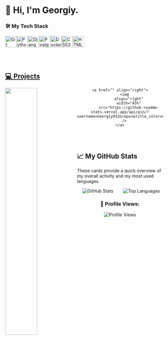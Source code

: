 # 👋 Hi, I'm Georgiy.



### 🛠️ My Tech Stack

<p align="left">
<a href="https://git-scm.com/" target="_blank" rel="noreferrer"><img src="https://raw.githubusercontent.com/danielcranney/readme-generator/main/public/icons/skills/git-colored.svg" width="36" height="36" alt="Git" /></a><a href="https://www.python.org/" target="_blank" rel="noreferrer"><img src="https://raw.githubusercontent.com/danielcranney/readme-generator/main/public/icons/skills/python-colored.svg" width="36" height="36" alt="Python" /></a><a href="https://www.r-project.org/" target="_blank" rel="noreferrer"><img src="https://raw.githubusercontent.com/danielcranney/readme-generator/main/public/icons/skills/django-colored.svg" width="36" height="36" alt="Django" /></a><a href="https://www.djangoproject.com/" target="_blank" rel="noreferrer"><img src="https://raw.githubusercontent.com/danielcranney/readme-generator/main/public/icons/skills/postgresql-colored.svg" width="36" height="36" alt="PostgreSQL" /></a><a href="https://www.postgresql.org/" target="_blank" rel="noreferrer"><img src="https://raw.githubusercontent.com/danielcranney/readme-generator/main/public/icons/skills/docker-colored.svg" width="36" height="36" alt="Docker" /></a><a href="https://www.docker.com/" target="_blank" rel="noreferrer"><img src="https://raw.githubusercontent.com/danielcranney/readme-generator/main/public/icons/skills/css3-colored.svg" width="36" height="36" alt="CSS3" /></a><a href="https://developer.mozilla.org/en-US/docs/Web/CSS" target="_blank" rel="noreferrer"><img src="https://raw.githubusercontent.com/danielcranney/readme-generator/main/public/icons/skills/html5-colored.svg" width="36" height="36" alt="HTML5" /></a><a href="https://developer.mozilla.org/en-US/docs/Web/HTML" target="_blank" rel="noreferrer"><img
</p>


<br /><br />

## 💻 Projects

<div width="100%" align="center">
    <a href="https://github.com/Georgiy932/Ai-telegram-bot-with-crypto-payment" align="left">
        <img
            align="left"
            width="45%"
            src="https://github-readme-stats.vercel.app/api/pin/?username=Georgiy932&repo=Ai-telegram-bot-with-crypto-payment&title_color=00BFFF&text_color=ffffff&icon_color=00BFFF&bg_color=2f2f2f&hide_border=true&locale=en"
        />
    </a>
    
    <a href="" align="right">
        <img
            align="right"
            width="45%"
            src="https://github-readme-stats.vercel.app/api/pin/?username=Georgiy932&repo=&title_color=00BFFF&text_color=ffffff&icon_color=00BFFF&bg_color=2f2f2f&hide_border=true&locale=en"
        />
    </a>
</div>
<br /><br />

## 📈 My GitHub Stats

These cards provide a quick overview of my overall activity and my most used languages.

<div align="center">
  <img src="https://github-readme-stats.vercel.app/api?username=Georgiy932&show_icons=true&theme=radical&hide_border=true&title_color=00BFFF" alt="GitHub Stats" />
    
  <img src="https://github-readme-stats.vercel.app/api/top-langs/?username=Georgiy932&layout=compact&theme=radical&hide_border=true&title_color=00BFFF" alt="Top Languages" />

### 👀 Profile Views:
<img src="https://komarev.com/ghpvc/?username=Georgiy932&color=green" alt="Profile Views" />

</div>
